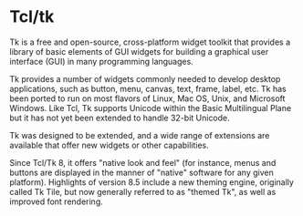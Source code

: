 # Tcl/tk


Tk is a free and open-source, cross-platform widget toolkit that
provides a library of basic elements of GUI widgets for building a
graphical user interface (GUI) in many programming languages.

Tk provides a number of widgets commonly needed to develop desktop
applications, such as button, menu, canvas, text, frame, label, etc. Tk
has been ported to run on most flavors of Linux, Mac OS, Unix, and
Microsoft Windows. Like Tcl, Tk supports Unicode within the Basic
Multilingual Plane but it has not yet been extended to handle 32-bit
Unicode.

Tk was designed to be extended, and a wide range of extensions are
available that offer new widgets or other capabilities.

Since Tcl/Tk 8, it offers "native look and feel" (for instance, menus
and buttons are displayed in the manner of "native" software for any
given platform). Highlights of version 8.5 include a new theming engine,
originally called Tk Tile, but now generally referred to as "themed Tk",
as well as improved font rendering.

